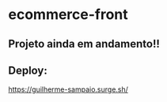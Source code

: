 # ecommerce-front

## Projeto ainda em andamento!!

## Deploy: 
https://guilherme-sampaio.surge.sh/
